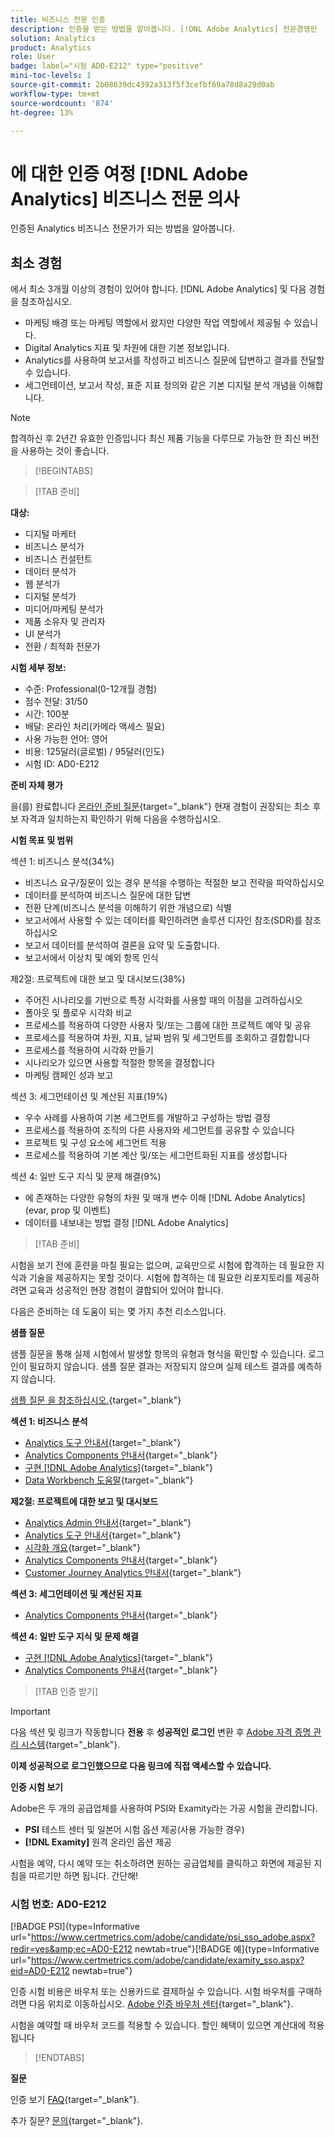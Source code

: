 ```yaml
---
title: 비즈니스 전문 인증
description: 인증을 받는 방법을 알아봅니다. [!DNL Adobe Analytics] 전문경영인
solution: Analytics
product: Analytics
role: User
badge: label="시험 AD0-E212" type="positive"
mini-toc-levels: 1
source-git-commit: 2b08639dc4392a313f5f3cefbf69a78d8a29d0ab
workflow-type: tm+mt
source-wordcount: '874'
ht-degree: 13%

---
```


# 에 대한 인증 여정 [!DNL Adobe Analytics] 비즈니스 전문 의사

인증된 Analytics 비즈니스 전문가가 되는 방법을 알아봅니다.

## 최소 경험

에서 최소 3개월 이상의 경험이 있어야 합니다. [!DNL Adobe Analytics] 및 다음 경험을 참조하십시오.

* 마케팅 배경 또는 마케팅 역할에서 왔지만 다양한 작업 역할에서 제공될 수 있습니다.
* Digital Analytics 지표 및 차원에 대한 기본 정보입니다.
* Analytics를 사용하여 보고서를 작성하고 비즈니스 질문에 답변하고 결과를 전달할 수 있습니다.
* 세그먼테이션, 보고서 작성, 표준 지표 정의와 같은 기본 디지털 분석 개념을 이해합니다.

>[!NOTE]
>
>합격하신 후 2년간 유효한 인증입니다 최신 제품 기능을 다루므로 가능한 한 최신 버전을 사용하는 것이 좋습니다.

>[!BEGINTABS]

>[!TAB 준비]

**대상:**

* 디지털 마케터
* 비즈니스 분석가
* 비즈니스 컨설턴트
* 데이터 분석가
* 웹 분석가
* 디지털 분석가
* 미디어/마케팅 분석가
* 제품 소유자 및 관리자
* UI 분석가
* 전환 / 최적화 전문가

**시험 세부 정보:**

* 수준: Professional(0-12개월 경험)
* 점수 전달: 31/50
* 시간: 100분
* 배달: 온라인 처리(카메라 액세스 필요)
* 사용 가능한 언어: 영어
* 비용: 125달러(글로벌) / 95달러(인도)
* 시험 ID: AD0-E212

**준비 자체 평가**

을(를) 완료합니다 [온라인 준비 질문](https://scorpion.caveon.com/launchpad/ad-q-e129-readiness-questionnaire-for-adobe-aem-assets-developer-professional-exam-copy-w9tako/ad-q-e212-readiness-questionnaire-for-adobe-analytics-business-practitioner-professional-exam){target="_blank"} 현재 경험이 권장되는 최소 후보 자격과 일치하는지 확인하기 위해 다음을 수행하십시오.

**시험 목표 및 범위**

섹션 1: 비즈니스 분석(34%)

* 비즈니스 요구/질문이 있는 경우 분석을 수행하는 적절한 보고 전략을 파악하십시오
* 데이터를 분석하여 비즈니스 질문에 대한 답변
* 전환 단계(비즈니스 분석을 이해하기 위한 개념으로) 식별
* 보고서에서 사용할 수 있는 데이터를 확인하려면 솔루션 디자인 참조(SDR)를 참조하십시오
* 보고서 데이터를 분석하여 결론을 요약 및 도출합니다.
* 보고서에서 이상치 및 예외 항목 인식

제2절: 프로젝트에 대한 보고 및 대시보드(38%)

* 주어진 시나리오를 기반으로 특정 시각화를 사용할 때의 이점을 고려하십시오
* 폴아웃 및 플로우 시각화 비교
* 프로세스를 적용하여 다양한 사용자 및/또는 그룹에 대한 프로젝트 예약 및 공유
* 프로세스를 적용하여 차원, 지표, 날짜 범위 및 세그먼트를 조회하고 결합합니다
* 프로세스를 적용하여 시각화 만들기
* 시나리오가 있으면 사용할 적절한 항목을 결정합니다
* 마케팅 캠페인 성과 보고

섹션 3: 세그먼테이션 및 계산된 지표(19%)

* 우수 사례를 사용하여 기본 세그먼트를 개발하고 구성하는 방법 결정
* 프로세스를 적용하여 조직의 다른 사용자와 세그먼트를 공유할 수 있습니다
* 프로젝트 및 구성 요소에 세그먼트 적용
* 프로세스를 적용하여 기본 계산 및/또는 세그먼트화된 지표를 생성합니다

섹션 4: 일반 도구 지식 및 문제 해결(9%)

* 에 존재하는 다양한 유형의 차원 및 매개 변수 이해 [!DNL Adobe Analytics] (evar, prop 및 이벤트)
* 데이터를 내보내는 방법 결정 [!DNL Adobe Analytics]

>[!TAB 준비]

시험을 보기 전에 훈련을 마칠 필요는 없으며, 교육만으로 시험에 합격하는 데 필요한 지식과 기술을 제공하지는 못할 것이다. 시험에 합격하는 데 필요한 리포지토리를 제공하려면 교육과 성공적인 현장 경험이 결합되어 있어야 합니다.

다음은 준비하는 데 도움이 되는 몇 가지 추천 리소스입니다.

**샘플 질문**

샘플 질문을 통해 실제 시험에서 발생할 항목의 유형과 형식을 확인할 수 있습니다. 로그인이 필요하지 않습니다. 샘플 질문 결과는 저장되지 않으며 실제 테스트 결과를 예측하지 않습니다.

[샘플 질문 을 참조하십시오.](https://scorpion.caveon.com/launchpad/ad0-e212-adobe-analytics-business-practitioner-professional-copy-th4xdu){target="_blank"}

**섹션 1: 비즈니스 분석**

* [Analytics 도구 안내서](https://experienceleague.adobe.com/docs/analytics/analyze/home.html?lang=en){target="_blank"}
* [Analytics Components 안내서](https://experienceleague.adobe.com/docs/analytics/components/home.html?lang=en){target="_blank"}
* [구현 [!DNL Adobe Analytics]](https://experienceleague.adobe.com/docs/analytics/implementation/home.html?lang=en){target="_blank"}
* [Data Workbench 도움말](https://experienceleague.adobe.com/docs/data-workbench/using/home.html?lang=en){target="_blank"}

**제2절: 프로젝트에 대한 보고 및 대시보드**

* [Analytics Admin 안내서](https://experienceleague.adobe.com/docs/analytics/admin/home.html?lang=en){target="_blank"}
* [Analytics 도구 안내서](https://experienceleague.adobe.com/docs/analytics/analyze/home.html?lang=en){target="_blank"}
* [시각화 개요](https://experienceleague.adobe.com/docs/analytics/analyze/analysis-workspace/visualizations/freeform-analysis-visualizations.html?lang=en#quick-viz){target="_blank"}
* [Analytics Components 안내서](https://experienceleague.adobe.com/docs/analytics/components/home.html?lang=en){target="_blank"}
* [Customer Journey Analytics 안내서](https://experienceleague.adobe.com/docs/analytics-platform/using/cja-landing.html?lang=ko){target="_blank"}

**섹션 3: 세그먼테이션 및 계산된 지표**

* [Analytics Components 안내서](https://experienceleague.adobe.com/docs/analytics/components/home.html?lang=en){target="_blank"}

**섹션 4: 일반 도구 지식 및 문제 해결**

* [구현 [!DNL Adobe Analytics]](https://experienceleague.adobe.com/docs/analytics/implementation/home.html?lang=en){target="_blank"}
* [Analytics Components 안내서](https://experienceleague.adobe.com/docs/analytics/components/home.html?lang=en){target="_blank"}

>[!TAB 인증 받기]

>[!IMPORTANT]
>
>다음 섹션 및 링크가 작동합니다 **전용**  후 **성공적인 로그인** 변환 후 [Adobe 자격 증명 관리 시스템](http://www.certmetrics.com/adobe){target="_blank"}.


**이제 성공적으로 로그인했으므로 다음 링크에 직접 액세스할 수 있습니다.**

**인증 시험 보기**

Adobe은 두 개의 공급업체를 사용하여 PSI와 Examity라는 가공 시험을 관리합니다.

* **PSI** 테스트 센터 및 일본어 시험 옵션 제공(사용 가능한 경우)
* **[!DNL Examity]** 원격 온라인 옵션 제공

시험을 예약, 다시 예약 또는 취소하려면 원하는 공급업체를 클릭하고 화면에 제공된 지침을 따르기만 하면 됩니다. 간단해!

### 시험 번호: AD0-E212

[!BADGE PSI]{type=Informative url="https://www.certmetrics.com/adobe/candidate/psi_sso_adobe.aspx?redir=yes&amp;ec=AD0-E212 newtab=true"}[!BADGE 예]{type=Informative url="https://www.certmetrics.com/adobe/candidate/examity_sso.aspx?eid=AD0-E212 newtab=true"}

인증 시험 비용은 바우처 또는 신용카드로 결제하실 수 있습니다. 시험 바우처를 구매하려면 다음 위치로 이동하십시오. [Adobe 인증 바우처 센터](https://market.xvoucher.com/adobe/global){target="_blank"}.

시험을 예약할 때 바우처 코드를 적용할 수 있습니다. 할인 혜택이 있으면 계산대에 적용됩니다

>[!ENDTABS]

**질문**

인증 보기 [FAQ](https://experienceleague.adobe.com/docs/certification/certification/faq.html?lang=en){target="_blank"}.

추가 질문? [문의](mailto:certif@adobe.com){target="_blank"}.
